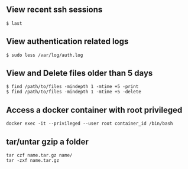 ## View recent ssh sessions
```
$ last
```
## View authentication related logs
```
$ sudo less /var/log/auth.log
```
## View and Delete files older than 5 days
```
$ find /path/to/files -mindepth 1 -mtime +5 -print
$ find /path/to/files -mindepth 1 -mtime +5 -delete
```
## Access a docker container with root privileged
```
docker exec -it --privileged --user root container_id /bin/bash
```
## tar/untar gzip a folder
```
tar czf name.tar.gz name/
tar -zxf name.tar.gz
```